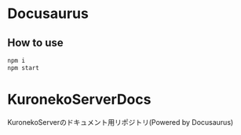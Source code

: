 # Docusaurus

## How to use

```bash
npm i
npm start
```

# KuronekoServerDocs
KuronekoServerのドキュメント用リポジトリ(Powered by Docusaurus)
